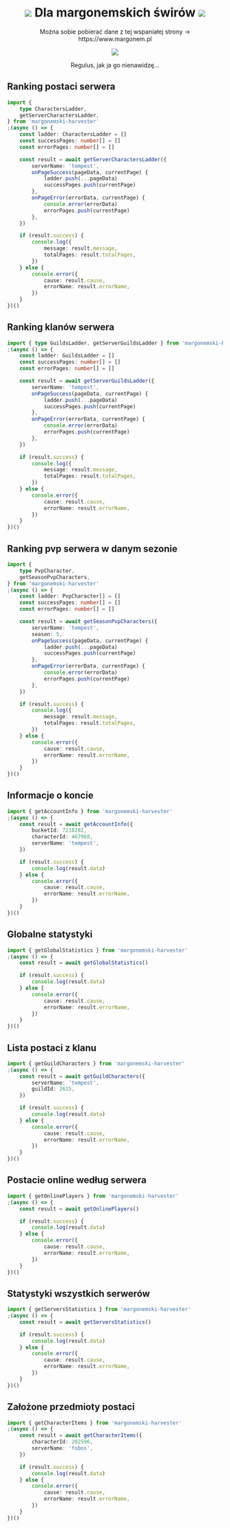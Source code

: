 <h1 align="center">
    <img src="https://micc.garmory-cdn.cloud/obrazki/npc/mez/npc249.gif"/>
    Dla margonemskich świrów
    <img src="https://micc.garmory-cdn.cloud/obrazki/npc/mez/npc249.gif"/>
</h1>

<p align="center">
  Można sobie pobierać dane z tej wspaniałej strony -> https://www.margonem.pl
</p>

<p align='center'>
    <img src="https://micc.garmory-cdn.cloud/obrazki/npc/kol/bazyliszek.gif" />
</p>
<p align='center'>
    Regulus, jak ja go nienawidzę...
</p>

## Ranking postaci serwera

```ts
import {
    type CharactersLadder,
    getServerCharactersLadder,
} from 'margonemski-harvester'
;(async () => {
    const ladder: CharactersLadder = []
    const successPages: number[] = []
    const errorPages: number[] = []

    const result = await getServerCharactersLadder({
        serverName: 'tempest',
        onPageSuccess(pageData, currentPage) {
            ladder.push(...pageData)
            successPages.push(currentPage)
        },
        onPageError(errorData, currentPage) {
            console.error(errorData)
            errorPages.push(currentPage)
        },
    })

    if (result.success) {
        console.log({
            message: result.message,
            totalPages: result.totalPages,
        })
    } else {
        console.error({
            cause: result.cause,
            errorName: result.errorName,
        })
    }
})()
```

## Ranking klanów serwera

```ts
import { type GuildsLadder, getServerGuildsLadder } from 'margonemski-harvester'
;(async () => {
    const ladder: GuildsLadder = []
    const successPages: number[] = []
    const errorPages: number[] = []

    const result = await getServerGuildsLadder({
        serverName: 'tempest',
        onPageSuccess(pageData, currentPage) {
            ladder.push(...pageData)
            successPages.push(currentPage)
        },
        onPageError(errorData, currentPage) {
            console.error(errorData)
            errorPages.push(currentPage)
        },
    })

    if (result.success) {
        console.log({
            message: result.message,
            totalPages: result.totalPages,
        })
    } else {
        console.error({
            cause: result.cause,
            errorName: result.errorName,
        })
    }
})()
```

## Ranking pvp serwera w danym sezonie

```ts
import {
    type PvpCharacter,
    getSeasonPvpCharacters,
} from 'margonemski-harvester'
;(async () => {
    const ladder: PvpCharacter[] = []
    const successPages: number[] = []
    const errorPages: number[] = []

    const result = await getSeasonPvpCharacters({
        serverName: 'tempest',
        season: 5,
        onPageSuccess(pageData, currentPage) {
            ladder.push(...pageData)
            successPages.push(currentPage)
        },
        onPageError(errorData, currentPage) {
            console.error(errorData)
            errorPages.push(currentPage)
        },
    })

    if (result.success) {
        console.log({
            message: result.message,
            totalPages: result.totalPages,
        })
    } else {
        console.error({
            cause: result.cause,
            errorName: result.errorName,
        })
    }
})()
```

## Informacje o koncie

```ts
import { getAccountInfo } from 'margonemski-harvester'
;(async () => {
    const result = await getAccountInfo({
        bucketId: 7218282,
        characterId: 467968,
        serverName: 'tempest',
    })

    if (result.success) {
        console.log(result.data)
    } else {
        console.error({
            cause: result.cause,
            errorName: result.errorName,
        })
    }
})()
```

## Globalne statystyki

```ts
import { getGlobalStatistics } from 'margonemski-harvester'
;(async () => {
    const result = await getGlobalStatistics()

    if (result.success) {
        console.log(result.data)
    } else {
        console.error({
            cause: result.cause,
            errorName: result.errorName,
        })
    }
})()
```

## Lista postaci z klanu

```ts
import { getGuildCharacters } from 'margonemski-harvester'
;(async () => {
    const result = await getGuildCharacters({
        serverName: 'tempest',
        guildId: 2615,
    })

    if (result.success) {
        console.log(result.data)
    } else {
        console.error({
            cause: result.cause,
            errorName: result.errorName,
        })
    }
})()
```

## Postacie online według serwera

```ts
import { getOnlinePlayers } from 'margonemski-harvester'
;(async () => {
    const result = await getOnlinePlayers()

    if (result.success) {
        console.log(result.data)
    } else {
        console.error({
            cause: result.cause,
            errorName: result.errorName,
        })
    }
})()
```

## Statystyki wszystkich serwerów

```ts
import { getServersStatistics } from 'margonemski-harvester'
;(async () => {
    const result = await getServersStatistics()

    if (result.success) {
        console.log(result.data)
    } else {
        console.error({
            cause: result.cause,
            errorName: result.errorName,
        })
    }
})()
```

## Założone przedmioty postaci

```ts
import { getCharacterItems } from 'margonemski-harvester'
;(async () => {
    const result = await getCharacterItems({
        characterId: 202596,
        serverName: 'fobos',
    })

    if (result.success) {
        console.log(result.data)
    } else {
        console.error({
            cause: result.cause,
            errorName: result.errorName,
        })
    }
})()
```
